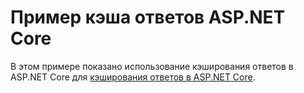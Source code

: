 # <a name="aspnet-core-response-cache-sample"></a>Пример кэша ответов ASP.NET Core

В этом примере показано использование кэширования ответов в ASP.NET Core для [кэширования ответов в ASP.NET Core](https://docs.microsoft.com/aspnet/core/performance/caching/response).
